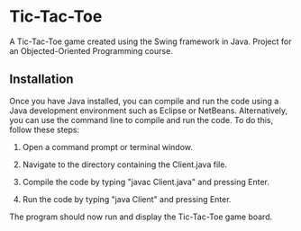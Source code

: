 # Tic-Tac-Toe

A Tic-Tac-Toe game created using the Swing framework in Java. Project for an Objected-Oriented Programming course.

## Installation

Once you have Java installed, you can compile and run the code using a Java development environment such as Eclipse or NetBeans. Alternatively, you can use the command line to compile and run the code. To do this, follow these steps:

1. Open a command prompt or terminal window.

2. Navigate to the directory containing the Client.java file.

3. Compile the code by typing "javac Client.java" and pressing Enter.

4. Run the code by typing "java Client" and pressing Enter.

The program should now run and display the Tic-Tac-Toe game board.
